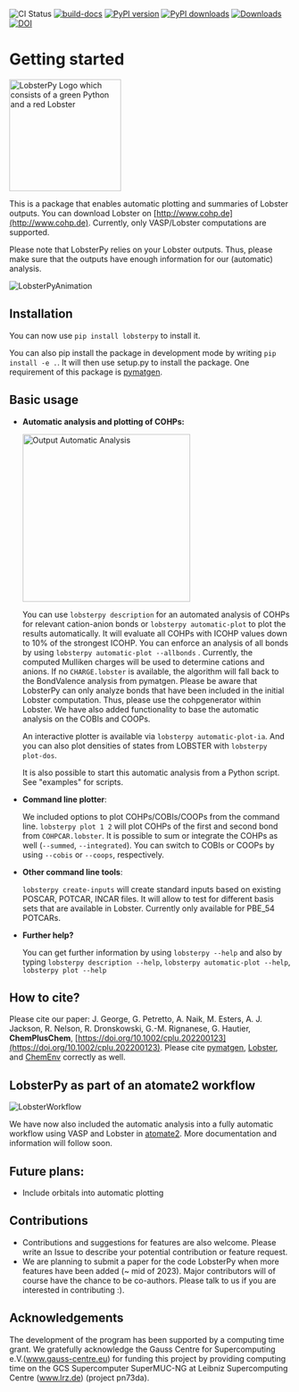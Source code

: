 ![CI Status](https://github.com/JaGeo/LobsterPy/actions/workflows/python-package.yml/badge.svg) [![build-docs](https://github.com/JaGeo/LobsterPy/actions/workflows/docs.yml/badge.svg)](https://jageo.github.io/LobsterPy/) [![PyPI version](https://badge.fury.io/py/lobsterpy.svg)](https://badge.fury.io/py/lobsterpy) [![PyPI downloads](https://img.shields.io/pypi/dm/lobsterpy?style=flat&color=blue&label=pypi%20downloads)](https://pypi.org/project/lobsterpy) [![Downloads](https://pepy.tech/badge/lobsterpy)](https://pepy.tech/project/lobsterpy)   [![DOI](https://zenodo.org/badge/343384088.svg)](https://zenodo.org/badge/latestdoi/343384088)

# Getting started
<img src="https://raw.githubusercontent.com/JaGeo/LobsterPy/main/LobsterPyLogo.png" alt="LobsterPy Logo which consists of a green Python and a red Lobster" width="200"/>

This is a package that enables automatic plotting and summaries of Lobster outputs. You can download Lobster on [http://www.cohp.de](http://www.cohp.de). Currently, only VASP/Lobster computations are supported.

Please note that LobsterPy relies on your Lobster outputs. Thus, please make sure that the outputs have enough information for our (automatic) analysis.

![LobsterPyAnimation](https://github.com/JaGeo/LobsterPy/assets/22094846/8f06b84c-db6d-414c-8590-aa04c957c728)


## Installation

You can now use ``pip install lobsterpy`` to install it.

You can also pip install the package in development mode by writing ``pip install -e .``. It will then use setup.py to install the package. One requirement of this package is [pymatgen](https://github.com/materialsproject/pymatgen).

## Basic usage

* **Automatic analysis and plotting of COHPs:**

    <img src="https://github.com/JaGeo/LobsterPy/assets/22094846/6587e752-6ea4-4358-a763-3633d5a21869" alt="Output Automatic Analysis" width="300"/>


    You can use ``lobsterpy description`` for an automated analysis of COHPs for relevant cation-anion bonds or ``lobsterpy automatic-plot`` to plot the results automatically. It will evaluate all COHPs with ICOHP values down to 10% of the strongest ICOHP. You can enforce an analysis of all bonds by using ``lobsterpy automatic-plot --allbonds`` . Currently, the computed Mulliken charges will be used to determine cations and anions. If no ``CHARGE.lobster`` is available, the algorithm will fall back to the BondValence analysis from pymatgen. Please be aware that LobsterPy can only analyze bonds that have been included in the initial Lobster computation. Thus, please use the cohpgenerator within Lobster. We have also added functionality to base the automatic analysis on the COBIs and COOPs.

    An interactive plotter is available via ``lobsterpy automatic-plot-ia``. And you can also plot densities of states from LOBSTER with ``lobsterpy plot-dos``.

    It is also possible to start this automatic analysis from a Python script. See "examples" for scripts.


* **Command line plotter**:

    We included options to plot COHPs/COBIs/COOPs from the command line.
    ``lobsterpy plot 1 2`` will plot COHPs of the first and second bond from ``COHPCAR.lobster``. It is possible to sum or integrate the COHPs as well (``--summed``, ``--integrated``). You can switch to COBIs or COOPs by using ``--cobis`` or ``--coops``, respectively.

* **Other command line tools**:

    ``lobsterpy create-inputs`` will create standard inputs based on existing POSCAR, POTCAR, INCAR files. It will allow to test for different basis sets that are available in Lobster. Currently only available for PBE_54 POTCARs.



* **Further help?**

    You can get further information by using ``lobsterpy --help`` and also by typing ``lobsterpy description --help``, ``lobsterpy automatic-plot --help``, ``lobsterpy plot --help``

## How to cite?
Please cite our paper: J. George, G. Petretto, A. Naik, M. Esters, A. J. Jackson, R. Nelson, R. Dronskowski, G.-M. Rignanese, G. Hautier, **ChemPlusChem**, [https://doi.org/10.1002/cplu.202200123](https://doi.org/10.1002/cplu.202200123).
Please cite [pymatgen](https://github.com/materialsproject/pymatgen), [Lobster](https://www.cohp.de), and [ChemEnv](https://doi.org/10.1107/S2052520620007994) correctly as well.

## LobsterPy as part of an atomate2 workflow
![LobsterWorkflow](https://github.com/JaGeo/LobsterPy/assets/22094846/337615ac-542e-446c-bc63-fb5946b16544)

We have now also included the automatic analysis into a fully automatic workflow using VASP and Lobster in [atomate2](https://github.com/materialsproject/atomate2). More documentation and information will follow soon.

## Future plans:
* Include orbitals into automatic plotting

## Contributions
* Contributions and suggestions for features are also welcome. Please write an Issue to describe your potential contribution or feature request.
* We are planning to submit a paper for the code LobsterPy when more features have been added (~ mid of 2023). Major contributors will of course have the chance to be co-authors. Please talk to us if you are interested in contributing :).

## Acknowledgements
The development of the program has been supported by a computing time grant. We gratefully acknowledge the Gauss Centre for Supercomputing e.V.(www.gauss-centre.eu) for funding this project by providing computing time on the GCS Supercomputer SuperMUC-NG at Leibniz Supercomputing Centre (www.lrz.de) (project pn73da).
